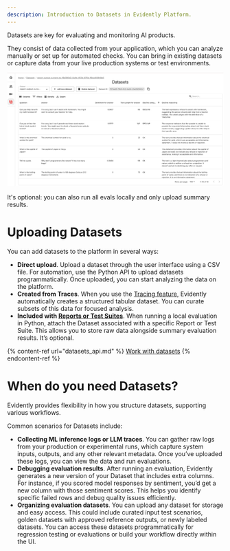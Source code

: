 ```yaml
---
description: Introduction to Datasets in Evidently Platform. 
---   
```


Datasets are key for evaluating and monitoring AI products.

They consist of data collected from your application, which you can analyze manually or set up for automated checks. You can bring in existing datasets or capture data from your live production systems or test environments.

![](../.gitbook/assets/cloud/dataset-min.png)

It's optional: you can also run all evals locally and only upload summary results.

# Uploading Datasets 

You can add datasets to the platform in several ways:
* **Direct upload**. Upload a dataset through the user interface using a CSV file. For automation, use the Python API to upload datasets programmatically. Once uploaded, you can start analyzing the data on the platform.
* **Created from Traces**. When you use the [Tracing feature](../tracing/tracing_overview.md), Evidently automatically creates a structured tabular dataset. You can curate subsets of this data for focused analysis.
* **Included with [Reports or Test Suites](../tests-and-reports/overview.md)**. When running a local evaluation in Python, attach the Dataset associated with a specific Report or Test Suite. This allows you to store raw data alongside summary evaluation results. It’s optional.

{% content-ref url="datasets_api.md" %}
[Work with datasets](datasets_api.md)
{% endcontent-ref %}

# When do you need Datasets?

Evidently provides flexibility in how you structure datasets, supporting various workflows. 

Common scenarios for Datasets include:
* **Collecting ML inference logs or LLM traces**. You can gather raw logs from your production or experimental runs, which capture system inputs, outputs, and any other relevant metadata. Once you’ve uploaded these logs, you can view the data and run evaluations.
* **Debugging evaluation results**. After running an evaluation, Evidently generates a new version of your Dataset that includes extra columns. For instance, if you scored model responses by sentiment, you’d get a new column with those sentiment scores. This helps you identify specific failed rows and debug quality issues efficiently.
* **Organizing evaluation datasets**. You can upload any dataset for storage and easy access. This could include curated input test scenarios, golden datasets with approved reference outputs, or newly labeled datasets. You can access these datasets programmatically for regression testing or evaluations or build your workflow directly within the UI.
